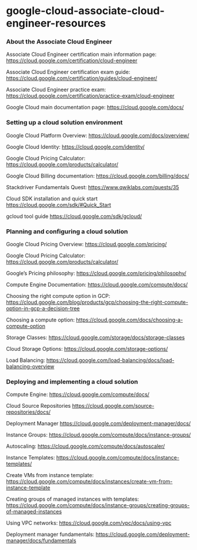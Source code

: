 # google-cloud-associate-cloud-engineer-resources

### About the Associate Cloud Engineer

Associate Cloud Engineer certification main information page: https://cloud.google.com/certification/cloud-engineer

Associate Cloud Engineer certification exam guide: https://cloud.google.com/certification/guides/cloud-engineer/

Associate Cloud Engineer practice exam: https://cloud.google.com/certification/practice-exam/cloud-engineer

Google Cloud main documentation page: https://cloud.google.com/docs/


### Setting up a cloud solution environment

Google Cloud Platform Overview:  https://cloud.google.com/docs/overview/

Google Cloud Identity:  https://cloud.google.com/identity/

Google Cloud Pricing Calculator:  https://cloud.google.com/products/calculator/

Google Cloud Billing documentation: https://cloud.google.com/billing/docs/

Stackdriver Fundamentals Quest:  https://www.qwiklabs.com/quests/35

Cloud SDK installation and quick start   https://cloud.google.com/sdk/#Quick_Start

gcloud tool guide   https://cloud.google.com/sdk/gcloud/


### Planning and configuring a cloud solution

Google Cloud Pricing Overview:  https://cloud.google.com/pricing/

Google Cloud Pricing Calculator:  https://cloud.google.com/products/calculator/

Google’s Pricing philosophy: https://cloud.google.com/pricing/philosophy/

Compute Engine Documentation:  https://cloud.google.com/compute/docs/

Choosing the right compute option in GCP:  https://cloud.google.com/blog/products/gcp/choosing-the-right-compute-option-in-gcp-a-decision-tree

Choosing a compute option: https://cloud.google.com/docs/choosing-a-compute-option

Storage Classes:  https://cloud.google.com/storage/docs/storage-classes

Cloud Storage Options:  https://cloud.google.com/storage-options/

Load Balancing:  https://cloud.google.com/load-balancing/docs/load-balancing-overview




### Deploying and implementing a cloud solution

Compute Engine:  https://cloud.google.com/compute/docs/

Cloud Source Repositories   https://cloud.google.com/source-repositories/docs/

Deployment Manager   https://cloud.google.com/deployment-manager/docs/

Instance Groups:  https://cloud.google.com/compute/docs/instance-groups/

Autoscaling:  https://cloud.google.com/compute/docs/autoscaler/

Instance Templates:  https://cloud.google.com/compute/docs/instance-templates/

Create VMs from instance template:  https://cloud.google.com/compute/docs/instances/create-vm-from-instance-template

Creating groups of managed instances with templates:  https://cloud.google.com/compute/docs/instance-groups/creating-groups-of-managed-instances

Using VPC networks:  https://cloud.google.com/vpc/docs/using-vpc

Deployment manager fundamentals:  https://cloud.google.com/deployment-manager/docs/fundamentals
